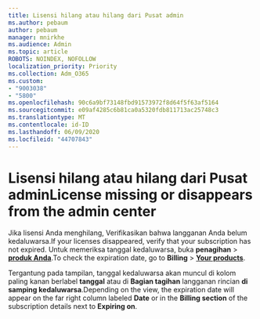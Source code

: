 ```yaml
---
title: Lisensi hilang atau hilang dari Pusat admin
ms.author: pebaum
author: pebaum
manager: mnirkhe
ms.audience: Admin
ms.topic: article
ROBOTS: NOINDEX, NOFOLLOW
localization_priority: Priority
ms.collection: Adm_O365
ms.custom:
- "9003038"
- "5800"
ms.openlocfilehash: 90c6a9bf73148fbd91573972f8d64f5f63af5164
ms.sourcegitcommit: e09af4285c6b81ca0a5320fdb811713ac25748c3
ms.translationtype: MT
ms.contentlocale: id-ID
ms.lasthandoff: 06/09/2020
ms.locfileid: "44707843"
---
```

# <a name="license-missing-or-disappears-from-the-admin-center"></a><span data-ttu-id="84c72-102">Lisensi hilang atau hilang dari Pusat admin</span><span class="sxs-lookup"><span data-stu-id="84c72-102">License missing or disappears from the admin center</span></span>


<span data-ttu-id="84c72-103">Jika lisensi Anda menghilang, Verifikasikan bahwa langganan Anda belum kedaluwarsa.</span><span class="sxs-lookup"><span data-stu-id="84c72-103">If your licenses disappeared, verify that your subscription has not expired.</span></span> <span data-ttu-id="84c72-104">Untuk memeriksa tanggal kedaluwarsa, buka **penagihan**   >   **[produk Anda](https://go.microsoft.com/fwlink/p/?linkid=842054)**.</span><span class="sxs-lookup"><span data-stu-id="84c72-104">To check the expiration date, go to  **Billing**  >  **[Your products](https://go.microsoft.com/fwlink/p/?linkid=842054)**.</span></span>  

<span data-ttu-id="84c72-105">Tergantung pada tampilan, tanggal kedaluwarsa akan muncul di kolom paling kanan berlabel **tanggal** atau di **Bagian tagihan** langganan rincian **di samping kedaluwarsa**.</span><span class="sxs-lookup"><span data-stu-id="84c72-105">Depending on the view, the expiration date will appear on the far right column labeled  **Date**  or in the  **Billing section**  of the subscription details next to  **Expiring on**.</span></span>
